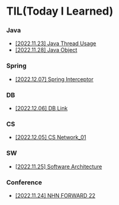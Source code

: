 # TIL(Today I Learned)

### Java
- [[2022.11.23] Java Thread Usage](https://github.com/juoklee/juoklee-til/blob/main/Java/java_thread_usage.md)
- [[2022.11.28] Java Object](https://github.com/juoklee/juoklee-til/blob/main/Java/java_object.md)


### Spring
- [[2022.12.07] Spring Interceptor]()


### DB
- [[2022.12.06] DB Link](https://github.com/juoklee/juoklee-til/blob/main/DB/DB%20Link.md)


### CS
- [[2022.12.05] CS Network_01](https://github.com/juoklee/juoklee-til/blob/main/CS/Network_01.md)


### SW
- [[2022.11.25] Software Architecture](https://github.com/juoklee/juoklee-til/blob/main/SW/Software_Architecture.md)


### Conference
- [[2022.11.24] NHN FORWARD 22](https://github.com/juoklee/juoklee-til/blob/main/Conference/NHN_FORWARD_22.md)
